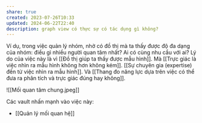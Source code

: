 ```yaml
---
share: true
created: 2023-07-26T10:33
updated: 2024-06-22T22:40
description: graph view có thực sự có tác dụng gì không?
---
```

Ví dụ, trong việc quản lý nhóm, nhờ có đồ thị mà ta thấy được độ đa dạng của nhóm: điều gì nhiều người quan tâm nhất? Ai có cùng nhu cầu với ai? Lý do của việc này là vì [[Đồ thị giúp ta thấy được mẫu hình]]. Mà [[Trực giác là việc nhìn ra mẫu hình không hơn không kém]]. [[Sự chuyên gia (expertise) đến từ việc nhìn ra mẫu hình]]. Và [[Thang đo năng lực dựa trên việc có thể đưa ra phân tích và trực giác đúng hay không]]. 


![[Mối quan tâm chung.jpeg]]

Các vault nhấn mạnh vào việc này:
- [[Quản lý mối quan hệ]]
